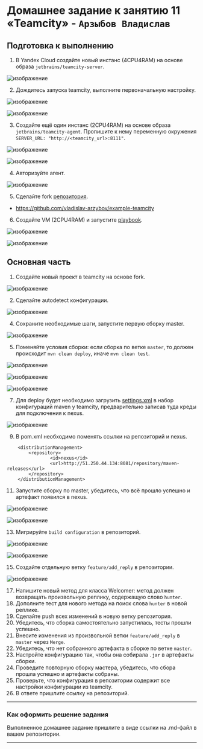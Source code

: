 # Домашнее задание к занятию 11 «Teamcity» - `Арзыбов Владислав`

## Подготовка к выполнению

1. В Yandex Cloud создайте новый инстанс (4CPU4RAM) на основе образа `jetbrains/teamcity-server`.

![изображение](https://github.com/user-attachments/assets/5d3a7730-810e-43a2-b407-4fd88935c718)

2. Дождитесь запуска teamcity, выполните первоначальную настройку.

![изображение](https://github.com/user-attachments/assets/d6cd7544-7d2c-46aa-a15d-6e55b976a59f)

![изображение](https://github.com/user-attachments/assets/811f5dc1-63eb-4b27-95d6-55c6820a711c)

3. Создайте ещё один инстанс (2CPU4RAM) на основе образа `jetbrains/teamcity-agent`. Пропишите к нему переменную окружения `SERVER_URL: "http://<teamcity_url>:8111"`.

![изображение](https://github.com/user-attachments/assets/38703ad6-4772-4e32-bb6c-d46f6eea67d1)

![изображение](https://github.com/user-attachments/assets/1da5f81a-9ebe-413d-9fd6-41d5d6e2fb02)

4. Авторизуйте агент.

![изображение](https://github.com/user-attachments/assets/c22eec2f-0396-4dac-88ba-feb1a9a73004)

5. Сделайте fork [репозитория](https://github.com/aragastmatb/example-teamcity).

- https://github.com/vladislav-arzybov/example-teamcity

6. Создайте VM (2CPU4RAM) и запустите [playbook](./infrastructure).

![изображение](https://github.com/user-attachments/assets/ce03e1d5-d99d-41dd-bfc4-161bd6ab765a)

![изображение](https://github.com/user-attachments/assets/aa92f9dc-9123-40d4-8723-7aad624b5bd2)


## Основная часть

1. Создайте новый проект в teamcity на основе fork.

![изображение](https://github.com/user-attachments/assets/8cff7428-f9a1-4e4d-802c-0d4304c70728)

2. Сделайте autodetect конфигурации.

![изображение](https://github.com/user-attachments/assets/acc6269d-d152-4cd5-9789-6635b2a59df2)

4. Сохраните необходимые шаги, запустите первую сборку master.

![изображение](https://github.com/user-attachments/assets/71ac7930-ae93-4741-95f1-cc47606e72af)

5. Поменяйте условия сборки: если сборка по ветке `master`, то должен происходит `mvn clean deploy`, иначе `mvn clean test`.

![изображение](https://github.com/user-attachments/assets/23035e3d-87f8-4ea3-af95-cfe5b74a9f15)

![изображение](https://github.com/user-attachments/assets/f4bdcb1a-7fc1-40d3-b507-8dfd978e2df5)

![изображение](https://github.com/user-attachments/assets/7ddc5e3e-3468-4afd-a1f9-a090484118c5)

7. Для deploy будет необходимо загрузить [settings.xml](./teamcity/settings.xml) в набор конфигураций maven у teamcity, предварительно записав туда креды для подключения к nexus.

![изображение](https://github.com/user-attachments/assets/328da5ce-c42d-4501-a7a0-b00d169e2dfc)

9. В pom.xml необходимо поменять ссылки на репозиторий и nexus.

```
	<distributionManagement>
		<repository>
				<id>nexus</id>
				<url>http://51.250.44.134:8081/repository/maven-releases</url>
		</repository>
	</distributionManagement>
```

11. Запустите сборку по master, убедитесь, что всё прошло успешно и артефакт появился в nexus.

![изображение](https://github.com/user-attachments/assets/d4a5e82a-cd22-4647-8ab0-4c232f774620)

![изображение](https://github.com/user-attachments/assets/25781e97-3e6e-4ee2-8d70-a2a10f812a50)

13. Мигрируйте `build configuration` в репозиторий.

![изображение](https://github.com/user-attachments/assets/e05c218d-85db-4e24-a5c2-574370b8b28c)

![изображение](https://github.com/user-attachments/assets/7036465c-351a-437e-ae7c-193b1afa8cb2)

15. Создайте отдельную ветку `feature/add_reply` в репозитории.

![изображение](https://github.com/user-attachments/assets/b1b3088d-4284-4075-9f56-71e83c64ce59)

17. Напишите новый метод для класса Welcomer: метод должен возвращать произвольную реплику, содержащую слово `hunter`.
18. Дополните тест для нового метода на поиск слова `hunter` в новой реплике.
19. Сделайте push всех изменений в новую ветку репозитория.
20. Убедитесь, что сборка самостоятельно запустилась, тесты прошли успешно.
21. Внесите изменения из произвольной ветки `feature/add_reply` в `master` через `Merge`.
22. Убедитесь, что нет собранного артефакта в сборке по ветке `master`.
23. Настройте конфигурацию так, чтобы она собирала `.jar` в артефакты сборки.
24. Проведите повторную сборку мастера, убедитесь, что сбора прошла успешно и артефакты собраны.
25. Проверьте, что конфигурация в репозитории содержит все настройки конфигурации из teamcity.
26. В ответе пришлите ссылку на репозиторий.

---

### Как оформить решение задания

Выполненное домашнее задание пришлите в виде ссылки на .md-файл в вашем репозитории.

---
